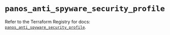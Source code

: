 # `panos_anti_spyware_security_profile`

Refer to the Terraform Registry for docs: [`panos_anti_spyware_security_profile`](https://registry.terraform.io/providers/paloaltonetworks/panos/2.0.5/docs/resources/anti_spyware_security_profile).
